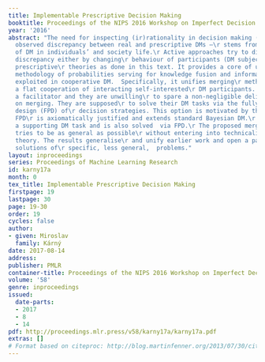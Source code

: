 ```yaml
---
title: Implementable Prescriptive Decision Making
booktitle: Proceedings of the NIPS 2016 Workshop on Imperfect Decision Makers
year: '2016'
abstract: "The need for inspecting (ir)rationality in decision making (DM)\r — the
  observed discrepancy between real and prescriptive DMs —\r stems from omnipresence
  of DM in individuals’ and society life.\r Active approaches try to diminish this
  discrepancy either by changing\r behaviour of participants (DM subjects) or modifying
  prescriptive\r theories as done in this text. It provides a core of unified merging\r
  methodology of probabilities serving for knowledge fusion and information\r sharing
  exploited in cooperative DM.  Specifically, it unifies merging\r methodologies supporting
  a flat cooperation of interacting self-interested\r DM participants. They act without
  a facilitator and they are unwilling\r to spare a non-negligible deliberation effort
  on merging. They are supposed\r to solve their DM tasks via the fully probabilistic
  design (FPD) of\r decision strategies. This option is motivated by the fact that
  FPD\r is axiomatically justified and extends standard Bayesian DM.\r Merging is
  a supporting DM task and is also solved  via FPD.\r The proposed merging formulation
  tries to be as general as possible\r without entering into technicalities of measure
  theory. The results generalise\r and unify earlier work and open a pathway to systematic
  solutions of\r specific, less general,  problems."
layout: inproceedings
series: Proceedings of Machine Learning Research
id: karny17a
month: 0
tex_title: Implementable Prescriptive Decision Making
firstpage: 19
lastpage: 30
page: 19-30
order: 19
cycles: false
author:
- given: Miroslav
  family: Kárný
date: 2017-08-14
address: 
publisher: PMLR
container-title: Proceedings of the NIPS 2016 Workshop on Imperfect Decision Makers
volume: '58'
genre: inproceedings
issued:
  date-parts:
  - 2017
  - 8
  - 14
pdf: http://proceedings.mlr.press/v58/karny17a/karny17a.pdf
extras: []
# Format based on citeproc: http://blog.martinfenner.org/2013/07/30/citeproc-yaml-for-bibliographies/
---
```

